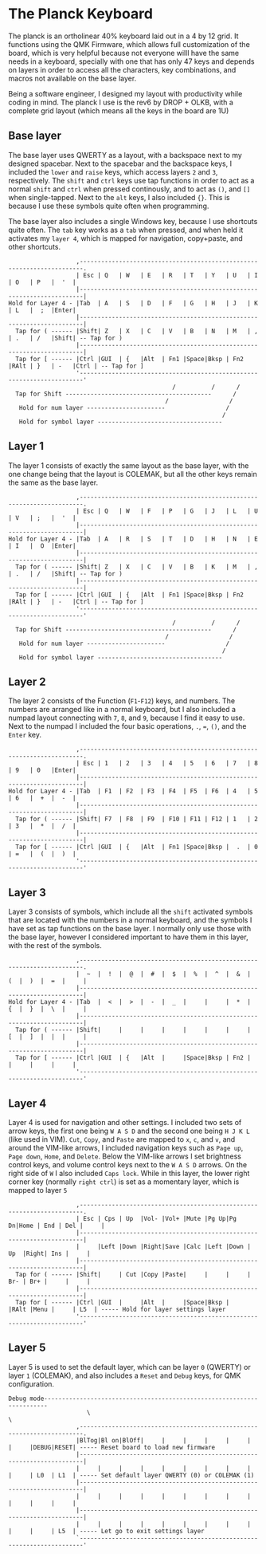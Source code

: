 # The Planck Keyboard

The planck is an ortholinear 40% keyboard laid out in a 4 by 12 grid.
It functions using the QMK Firmware, which allows full customization of the board, which is very helpful because not everyone willl have the same needs in a keyboard,
specially with one that has only 47 keys and depends on layers in order to access all the characters, key combinations, and macros not available on the base layer. 

Being a software engineer, I designed my layout with productivity while coding in mind. 
The planck I use is the rev6 by DROP + OLKB, with a complete grid layout (which means all the keys in the board are 1U)

## Base layer
The base layer uses QWERTY as a layout, with a backspace next to my designed spacebar.
Next to the spacebar and the backspace keys, I included the `lower` and `raise` keys, which access layers `2` and `3`, respectively.
The `shift` and `ctrl` keys use tap functions in order to act as a normal `shift` and `ctrl` when pressed continously, and to act as `()`, and `[]` when single-tapped. Next to the `alt` keys, I also included `{}`. This is because I use these symbols quite often when programming.

The base layer also includes a single Windows key, because I use shortcuts quite often.
The `tab` key works as a `tab` when pressed, and when held it activates my `layer 4`, which is mapped for navigation, copy+paste, and other shortcuts.
```
                   ,-----------------------------------------------------------------------.
                   | Esc | Q   | W   | E   | R   | T   | Y   | U   | I   | O   | P   |  '  | 
                   |-----------------------------------------------------------------------|
Hold for Layer 4 - |Tab  | A   | S   | D   | F   | G   | H   | J   | K   | L   |  ;  |Enter| 
                   |-----------------------------------------------------------------------|
  Tap for ( ------ |Shift| Z   | X   | C   | V   | B   | N   | M   | ,   | .   | /   |Shift| -- Tap for )
                   |-----------------------------------------------------------------------|
  Tap for [ ------ |Ctrl |GUI  | {   |Alt  | Fn1 |Space|Bksp | Fn2 |RAlt | }   | -   |Ctrl | -- Tap for ]
                   '-----------------------------------------------------------------------'
                                              /          /      /
  Tap for Shift -----------------------------------------      /
                                            /                 /
   Hold for num layer ----------------------                 /
                                                            /
   Hold for symbol layer -----------------------------------
```
## Layer 1
The layer 1 consists of exactly the same layout as the base layer, with the one change being that the layout is COLEMAK, but all the other keys remain the same as the base layer.
```
                   ,-----------------------------------------------------------------------.
                   | Esc | Q   | W   | F   | P   | G   | J   | L   | U   | V   | ;   |  '  | 
                   |-----------------------------------------------------------------------|
Hold for Layer 4 - |Tab  | A   | R   | S   | T   | D   | H   | N   | E   | I   |  O  |Enter| 
                   |-----------------------------------------------------------------------|
  Tap for ( ------ |Shift| Z   | X   | C   | V   | B   | K   | M   | ,   | .   | /   |Shift| -- Tap for )
                   |-----------------------------------------------------------------------|
  Tap for [ ------ |Ctrl |GUI  | {   |Alt  | Fn1 |Space|Bksp | Fn2 |RAlt | }   | -   |Ctrl | -- Tap for ]
                   '-----------------------------------------------------------------------'
                                              /          /      /
  Tap for Shift -----------------------------------------      /
                                            /                 /
   Hold for num layer ----------------------                 /
                                                            /
   Hold for symbol layer -----------------------------------

```
## Layer 2 
The layer 2 consists of the Function (`F1`-`F12`) keys, and numbers.
The numbers are arranged like in a normal keyboard, but I also included a numpad layout connecting with `7`, `8`, and `9`, because I find it easy to use. 
Next to the numpad I included the four basic operations, `.`, `=`, `()`, and the `Enter` key. 
```
                   ,-----------------------------------------------------------------------.
                   | Esc | 1   | 2   | 3   | 4   | 5   | 6   | 7   | 8   | 9   | 0   |Enter| 
                   |-----------------------------------------------------------------------|
Hold for Layer 4 - |Tab  | F1  | F2  | F3  | F4  | F5  | F6  | 4   | 5   | 6   |  +  |  -  | 
                   |-----------------------------------------------------------------------|
  Tap for ( ------ |Shift| F7  | F8  | F9  | F10 | F11 | F12 | 1   | 2   | 3   |  *  |  /  | 
                   |-----------------------------------------------------------------------|
  Tap for [ ------ |Ctrl |GUI  | {   |Alt  | Fn1 |Space|Bksp |  .  | 0   | =   |  (  |  )  | 
                   '-----------------------------------------------------------------------'

```

## Layer 3
Layer 3 consists of symbols, which include all the `shift` activated symbols that are located with the numbers in a normal keyboard, and the symbols I have set as tap functions 
on the base layer. I normally only use those with the base layer, however I considered important to have them in this layer, with the rest of the symbols.
```
                   ,-----------------------------------------------------------------------.
                   |  ~  |  !  |  @  |  #  |  $  |  %  |  ^  |  &  |  (  |  )  |  =  |     | 
                   |-----------------------------------------------------------------------|
Hold for Layer 4 - |Tab  |  <  |  >  |  -  |  _  |     |     |  *  |  {  |  }  |  \  |     | 
                   |-----------------------------------------------------------------------|
  Tap for ( ------ |Shift|     |     |     |     |     |     |     |  [  |  ]  |  |  |     | 
                   |-----------------------------------------------------------------------|
  Tap for [ ------ |Ctrl |GUI  | {   |Alt  |     |Space|Bksp | Fn2 |     |     |     |     | 
                   '-----------------------------------------------------------------------'
```

## Layer 4 
Layer 4 is used for navigation and other settings. 
I included two sets of arrow keys, the first one being `W A S D` and the second one being `H J K L` (like used in VIM).
`Cut`, `Copy`, and `Paste` are mapped to `x`, `c`, and `v`, and around the VIM-like arrows, I included navigation keys such as `Page up`, `Page down`, `Home`, and `Delete`.
Below the VIM-like arrows I set brightness control keys, and volume control keys next to the `W A S D` arrows.
On the right side of `W` I also included  `Caps lock`.
While in this layer, the lower right corner key (normally `right ctrl`) is set as a momentary layer, which is mapped to layer `5`
```
                   ,-----------------------------------------------------------------------.
                   | Esc | Cps | Up  |Vol- |Vol+ |Mute |Pg Up|Pg Dn|Home | End | Del |     | 
                   |-----------------------------------------------------------------------|
                   |     |Left |Down |Right|Save |Calc |Left |Down | Up  |Right| Ins |     | 
                   |-----------------------------------------------------------------------|
  Tap for ( ------ |Shift|     | Cut |Copy |Paste|     |     |     | Br- | Br+ |     |     | 
                   |-----------------------------------------------------------------------|
  Tap for [ ------ |Ctrl |GUI  |     |Alt  |     |Space|Bksp |     |RAlt |Menu |     | L5  | ----- Hold for layer settings layer
                   '-----------------------------------------------------------------------'

```

## Layer 5
Layer 5 is used to set the default layer, which can be layer `0` (QWERTY) or layer `1` (COLEMAK), and also includes a `Reset` and `Debug` keys, for QMK configuration.
```
Debug mode-----------------------------------------------------------------------
                      \                                                           \
                   ,-----------------------------------------------------------------------.
                   |BlTog|Bl on|BlOff|     |     |     |     |     |     |     |DEBUG|RESET| ----- Reset board to load new firmware
                   |-----------------------------------------------------------------------|
                   |     |     |     |     |     |     |     |     |     |     | L0  | L1  | ----- Set default layer QWERTY (0) or COLEMAK (1)
                   |-----------------------------------------------------------------------|
                   |     |     |     |     |     |     |     |     |     |     |     |     | 
                   |-----------------------------------------------------------------------|
                   |     |     |     |     |     |     |     |     |     |     |     | L5  | ----- Let go to exit settings layer 
                   `-----------------------------------------------------------------------'

```
